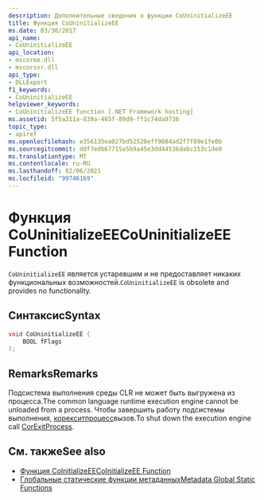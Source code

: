 ```yaml
---
description: Дополнительные сведения о функции CoUninitializeEE
title: Функция CoUninitializeEE
ms.date: 03/30/2017
api_name:
- CoUninitializeEE
api_location:
- mscoree.dll
- mscorsvr.dll
api_type:
- DLLExport
f1_keywords:
- CoUninitializeEE
helpviewer_keywords:
- CoUninitializeEE function [.NET Framework hosting]
ms.assetid: 5f5a311a-839a-465f-89d9-ff1c74da9736
topic_type:
- apiref
ms.openlocfilehash: e356135ea027bd52520eff9084ad2f7f09e1fe0b
ms.sourcegitcommit: ddf7edb67715a5b9a45e3dd44536dabc153c1de0
ms.translationtype: MT
ms.contentlocale: ru-RU
ms.lasthandoff: 02/06/2021
ms.locfileid: "99746169"
---
```

# <a name="couninitializeee-function"></a><span data-ttu-id="4ada6-103">Функция CoUninitializeEE</span><span class="sxs-lookup"><span data-stu-id="4ada6-103">CoUninitializeEE Function</span></span>

<span data-ttu-id="4ada6-104">`CoUninitializeEE` является устаревшим и не предоставляет никаких функциональных возможностей.</span><span class="sxs-lookup"><span data-stu-id="4ada6-104">`CoUninitializeEE` is obsolete and provides no functionality.</span></span>  
  
## <a name="syntax"></a><span data-ttu-id="4ada6-105">Синтаксис</span><span class="sxs-lookup"><span data-stu-id="4ada6-105">Syntax</span></span>  
  
```cpp  
void CoUninitializeEE (  
    BOOL fFlags  
);  
```  
  
## <a name="remarks"></a><span data-ttu-id="4ada6-106">Remarks</span><span class="sxs-lookup"><span data-stu-id="4ada6-106">Remarks</span></span>  

 <span data-ttu-id="4ada6-107">Подсистема выполнения среды CLR не может быть выгружена из процесса.</span><span class="sxs-lookup"><span data-stu-id="4ada6-107">The common language runtime execution engine cannot be unloaded from a process.</span></span> <span data-ttu-id="4ada6-108">Чтобы завершить работу подсистемы выполнения, [корекситпроцесс](corexitprocess-function.md)вызов.</span><span class="sxs-lookup"><span data-stu-id="4ada6-108">To shut down the execution engine call [CorExitProcess](corexitprocess-function.md).</span></span>  
  
## <a name="see-also"></a><span data-ttu-id="4ada6-109">См. также</span><span class="sxs-lookup"><span data-stu-id="4ada6-109">See also</span></span>

- [<span data-ttu-id="4ada6-110">Функция CoInitializeEE</span><span class="sxs-lookup"><span data-stu-id="4ada6-110">CoInitializeEE Function</span></span>](coinitializeee-function.md)
- [<span data-ttu-id="4ada6-111">Глобальные статические функции метаданных</span><span class="sxs-lookup"><span data-stu-id="4ada6-111">Metadata Global Static Functions</span></span>](../metadata/metadata-global-static-functions.md)
